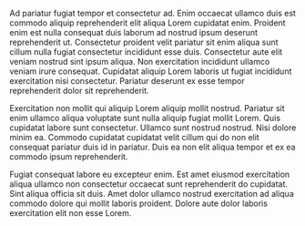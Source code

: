 Ad pariatur fugiat tempor et consectetur ad. Enim occaecat ullamco duis est commodo aliquip reprehenderit elit aliqua Lorem cupidatat enim. Proident enim est nulla consequat duis laborum ad nostrud ipsum deserunt reprehenderit ut. Consectetur proident velit pariatur sit enim aliqua sunt cillum nulla fugiat consectetur incididunt esse duis. Consectetur aute elit veniam nostrud sint ipsum aliqua. Non exercitation incididunt ullamco veniam irure consequat. Cupidatat aliquip Lorem laboris ut fugiat incididunt exercitation nisi consectetur. Pariatur deserunt ex esse tempor reprehenderit dolor sit reprehenderit.

Exercitation non mollit qui aliquip Lorem aliquip mollit nostrud. Pariatur sit enim ullamco aliqua voluptate sunt nulla aliquip fugiat mollit Lorem. Quis cupidatat labore sunt consectetur. Ullamco sunt nostrud nostrud. Nisi dolore minim ea. Commodo cupidatat cupidatat velit cillum qui do non elit consequat pariatur duis id in pariatur. Duis ea non elit aliqua tempor et ex ea commodo ipsum reprehenderit.

Fugiat consequat labore eu excepteur enim. Est amet eiusmod exercitation aliqua ullamco non consectetur occaecat sunt reprehenderit do cupidatat. Sint aliqua officia sit duis. Amet dolor ullamco nostrud exercitation ad aliqua commodo dolore qui mollit laboris proident. Dolore aute dolor laboris exercitation elit non esse Lorem.